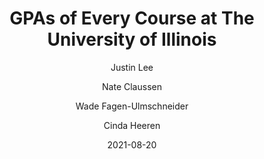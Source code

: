 ---
title: GPAs of Every Course at The University of Illinois

external-url: /discovery/gpa_of_every_course_at_illinois/
external-img: /discovery/gpa_of_every_course_at_illinois/img.png

date: 2021-08-20

author:
- Justin Lee
- Nate Claussen
- Wade Fagen-Ulmschneider
- Cinda Heeren
---